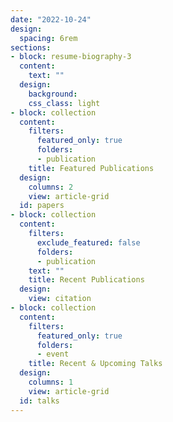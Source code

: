```yaml
---
date: "2022-10-24"
design:
  spacing: 6rem
sections:
- block: resume-biography-3
  content:
    text: ""
  design:
    background:
    css_class: light
- block: collection
  content:
    filters:
      featured_only: true
      folders:
      - publication
    title: Featured Publications
  design:
    columns: 2
    view: article-grid
  id: papers
- block: collection
  content:
    filters:
      exclude_featured: false
      folders:
      - publication
    text: ""
    title: Recent Publications
  design:
    view: citation
- block: collection
  content:
    filters:
      featured_only: true
      folders:
      - event
    title: Recent & Upcoming Talks
  design:
    columns: 1
    view: article-grid
  id: talks
---
```

